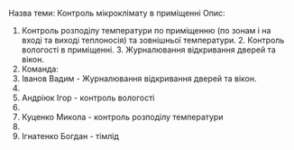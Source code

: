 ﻿
Назва теми: Контроль мікроклімату в приміщенні Опис:

1.  Контроль розподілу температури по приміщенню (по зонам і на вході та виході теплоносія) та зовнішньої температури. 2. Контроль вологості в приміщенні. 3. Журналювання відкривання дверей та вікон.
2.  Команда:
3. Iванов Вадим - Журналювання відкривання дверей та вікон. 
4. 
5. Андрiюк Iгор - контроль вологостi
6.  
7. Куценко Микола - контроль розподiлу температури
8.  
9.  Iгнатенко Богдан - тімлід
